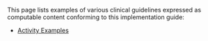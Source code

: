 This page lists examples of various clinical guidelines expressed as computable content conforming to this implementation guide:

*   [Activity Examples](examples-activities.html)
